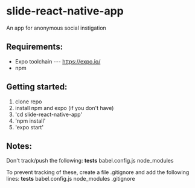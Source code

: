 # slide-react-native-app
An app for anonymous social instigation

Requirements:
-----------------------------------------------------------------------------------
* Expo toolchain --- https://expo.io/
* npm


Getting started:
-----------------------------------------------------------------------------------
1. clone repo
2. install npm and expo (if you don't have)
3. 'cd slide-react-native-app'
4. 'npm install'
5. 'expo start'


Notes:
-----------------------------------------------------------------------------------
Don't track/push the following: 
__tests__ 
babel.config.js 
node_modules

To prevent tracking of these, create a file .gitignore and add the following lines:
  __tests__
  babel.config.js
  node_modules
  .gitignore
